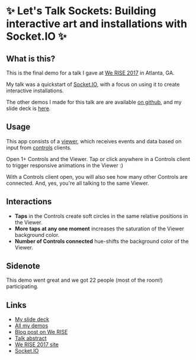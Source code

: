 # ✨ Let's Talk Sockets: Building interactive art and installations with Socket.IO ✨

## What is this?

This is the final demo for a talk I gave at [We RISE 2017](https://werise.tech/) in Atlanta, GA.

My talk was a quickstart of [Socket.IO](https://socket.io/), with a focus on using it to create interactive installations.

The other demos I made for this talk are are available [on github](https://github.com/vgpena/socket-to-me), and my slide deck is [here](
https://docs.google.com/presentation/d/1t2-ebDUL6r09tO1s18UXWvALtZg-cQebSZpEmikYUNE/edit?usp=sharing).

## Usage

This app consists of a [viewer](https://werise-love.glitch.me/viewer), which receives events and data based on input from [controls](https://werise-love.glitch.me) clients.

Open 1+ Controls and the Viewer. Tap or click anywhere in a Controls client to trigger responsive animations in the Viewer :)

With a Controls client open, you will also see how many other Controls are connected. And, yes, you're all talking to the same Viewer.

## Interactions

- **Taps** in the Controls create soft circles in the same relative positions in the Viewer.
- **More taps at any one moment** increases the saturation of the Viewer background color.
- **Number of Controls connected** hue-shifts the background color of the Viewer.

## Sidenote

This demo went great and we got 22 people (most of the room!) participating.

## Links

- [My slide deck](https://docs.google.com/presentation/d/1t2-ebDUL6r09tO1s18UXWvALtZg-cQebSZpEmikYUNE/edit?usp=sharing)
- [All my demos](https://github.com/vgpena/socket-to-me)
- [Blog post on We RISE](https://vgpena.github.io/we-rise-2017/)
- [Talk abstract](https://werise.tech/sessions/2017/4/23/lets-talk-sockets-creating-interactive-art-and-installations-with-socketio)
- [We RISE 2017 site](https://werise.tech/)
- [Socket.IO](https://socket.io/)